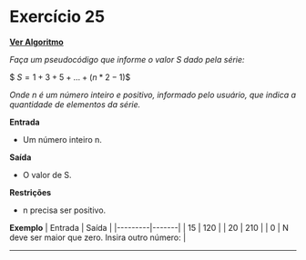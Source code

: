 # Exercício 25
[**Ver Algoritmo**](Algoritmo25.md)

*Faça um pseudocódigo que informe o valor S dado pela série:*

$$\ S = 1 + 3 + 5 + \ldots + (n*2-1) \$$

*Onde n é um número inteiro e positivo, informado pelo usuário, que indica a
quantidade de elementos da série.*

**Entrada**

- Um número inteiro n.

**Saída**

- O valor de S.

**Restrições**

- n precisa ser positivo.

**Exemplo**
| Entrada | Saída |
|---------|-------|
| 15      | 120   |
| 20      | 210   |
| 0       | N deve ser maior que zero. Insira outro número: |

---
